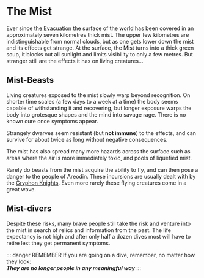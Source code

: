 # The Mist

Ever since [the Evacuation](/history/evacuation) the surface of the world has been covered in an approximately seven kilometres thick mist. The upper few kilometres are indistinguishable from normal clouds, but as one gets lower down the mist and its effects get strange. At the surface, the Mist turns into a thick green soup, it blocks out all sunlight and limits visibility to only a few metres. But stranger still are the effects it has on living creatures...

## Mist-Beasts

Living creatures exposed to the mist slowly warp beyond recognition. On shorter time scales (a few days to a week at a time) the body seems capable of withstanding it and recovering, but longer exposure warps the body into grotesque shapes and the mind into savage rage. There is no known cure once symptoms appear.

Strangely dwarves seem resistant (but **not immune**) to the effects, and can survive for about twice as long without negative consequences.

The mist has also spread many more hazards across the surface such as areas where the air is more immediately toxic, and pools of liquefied mist.

Rarely do beasts from the mist acquire the ability to fly, and can then pose a danger to the people of Areodin. These incursions are usually dealt with by the [Gryphon Knights](./gryphon_knights). Even more rarely these flying creatures come in a great wave.

## Mist-divers

Despite these risks, many brave people still take the risk and venture into the mist in search of relics and information from the past. The life expectancy is not high and after only half a dozen dives most will have to retire lest they get permanent symptoms.

::: danger REMEMBER
If you are going on a dive, remember, no matter how they look:\
***They are no longer people in any meaningful way***
:::
